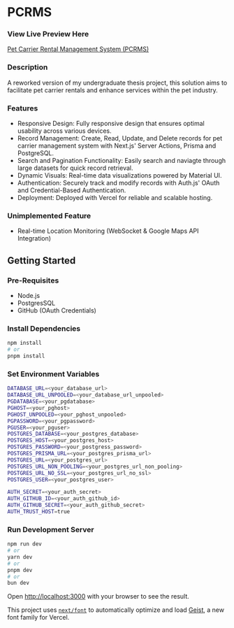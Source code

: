 # PCRMS

### View Live Preview Here

[Pet Carrier Rental Management System (PCRMS)](https://pcrms.vercel.app)

### Description

A reworked version of my undergraduate thesis project, this solution aims to facilitate pet carrier rentals and enhance services within the pet industry.

### Features

- Responsive Design: Fully responsive design that ensures optimal usability across various devices.
- Record Management: Create, Read, Update, and Delete records for pet carrier management system with Next.js' Server Actions, Prisma and PostgreSQL.
- Search and Pagination Functionality: Easily search and naviagte through large datasets for quick record retrieval.
- Dynamic Visuals: Real-time data visualizations powered by Material UI.
- Authentication: Securely track and modify records with Auth.js' OAuth and Credential-Based Authentication.
- Deployment: Deployed with Vercel for reliable and scalable hosting.

### Unimplemented Feature

- Real-time Location Monitoring (WebSocket & Google Maps API Integration)

## Getting Started

### Pre-Requisites

- Node.js
- PostgresSQL
- GitHub (OAuth Credentials)

### Install Dependencies

```bash
npm install
# or
pnpm install
```

### Set Environment Variables

```bash
DATABASE_URL=<your_database_url>
DATABASE_URL_UNPOOLED=<your_database_url_unpooled>
PGDATABASE=<your_pgdatabase>
PGHOST=<your_pghost>
PGHOST_UNPOOLED=<your_pghost_unpooled>
PGPASSWORD=<your_pgpassword>
PGUSER=<your_pguser>
POSTGRES_DATABASE=<your_postgres_database>
POSTGRES_HOST=<your_postgres_host>
POSTGRES_PASSWORD=<your_postgress_password>
POSTGRES_PRISMA_URL=<your_postgres_prisma_url>
POSTGRES_URL=<your_postgres_url>
POSTGRES_URL_NON_POOLING=<your_postgres_url_non_pooling>
POSTGRES_URL_NO_SSL=<your_postgres_url_no_ssl>
POSTGRES_USER=<your_postgres_user>

AUTH_SECRET=<your_auth_secret>
AUTH_GITHUB_ID=<your_auth_github_id>
AUTH_GITHUB_SECRET=<your_auth_github_secret>
AUTH_TRUST_HOST=true
```

### Run Development Server

```bash
npm run dev
# or
yarn dev
# or
pnpm dev
# or
bun dev
```

Open [http://localhost:3000](http://localhost:3000) with your browser to see the result.

This project uses [`next/font`](https://nextjs.org/docs/app/building-your-application/optimizing/fonts) to automatically optimize and load [Geist](https://vercel.com/font), a new font family for Vercel.
